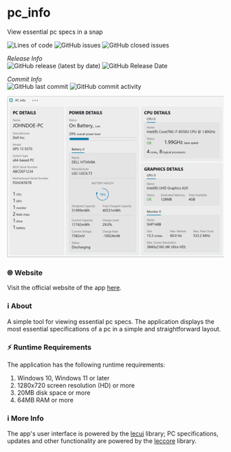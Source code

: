 # pc_info
View essential pc specs in a snap

<p>
  <img alt="Lines of code" src="https://img.shields.io/tokei/lines/github/alecmus/pc_info">
  <img alt="GitHub issues" src="https://img.shields.io/github/issues-raw/alecmus/pc_info">
  <img alt="GitHub closed issues" src="https://img.shields.io/github/issues-closed-raw/alecmus/pc_info">
</p>

<p>
  <em>Release Info</em>
  <br>
  <img alt="GitHub release (latest by date)" src="https://img.shields.io/github/v/release/alecmus/pc_info">
  <img alt="GitHub Release Date" src="https://img.shields.io/github/release-date/alecmus/pc_info">
</p>

<p>
  <em>Commit Info</em>
  <br>
  <img alt="GitHub last commit" src="https://img.shields.io/github/last-commit/alecmus/pc_info">
  <img alt="GitHub commit activity" src="https://img.shields.io/github/commit-activity/y/alecmus/pc_info">
</p>

<img src="https://github.com/alecmus/files/blob/master/liblec/lecui/screenshots/pc_info/pc_info_03.png?raw=true" alt="screenshot" width="808"/>

### :globe_with_meridians: Website
Visit the official website of the app [here](https://alecmus.github.io/apps/pc_info).

### :information_source: About
A simple tool for viewing essential pc specs. The application displays the most essential specifications of a pc in a simple and straightforward layout.

### :zap: Runtime Requirements
The application has the following runtime requirements:

1. Windows 10, Windows 11 or later
2. 1280x720 screen resolution (HD) or more
3. 20MB disk space or more
4. 64MB RAM or more

### :information_source: More Info
The app's user interface is powered by the [lecui](https://github.com/alecmus/lecui) library; PC specifications, updates and other functionality are powered by the [leccore](https://github.com/alecmus/leccore) library.
